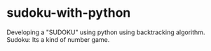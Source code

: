# sudoku-with-python
Developing a "SUDOKU" using python using backtracking algorithm.
Sudoku: Its a kind of number game.